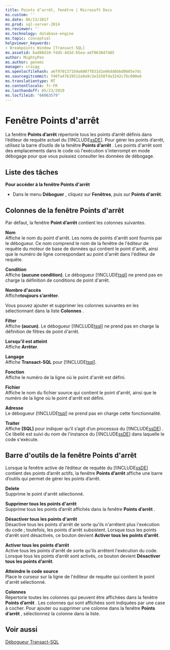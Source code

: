 ```yaml
---
title: Points d’arrêt, fenêtre | Microsoft Docs
ms.custom: ''
ms.date: 06/13/2017
ms.prod: sql-server-2014
ms.reviewer: ''
ms.technology: database-engine
ms.topic: conceptual
helpviewer_keywords:
- Breakpoints Window [Transact-SQL]
ms.assetid: bad88d10-fdd5-4d3d-b5ea-a4f063847485
author: MightyPen
ms.author: genemi
manager: craigg
ms.openlocfilehash: a6f9701371b9a6007f831d1e06dd6bbd0605e7dc
ms.sourcegitcommit: f40fa47619512a9a9c3e3258fda3242c76c008e6
ms.translationtype: MT
ms.contentlocale: fr-FR
ms.lasthandoff: 05/23/2019
ms.locfileid: "66063579"
---
```

# <a name="breakpoints-window"></a>Fenêtre Points d'arrêt
  La fenêtre **Points d’arrêt** répertorie tous les points d’arrêt définis dans l’éditeur de requête actuel du [!INCLUDE[ssDE](../../includes/ssde-md.md)]. Pour gérer les points d’arrêt, utilisez la barre d’outils de la fenêtre **Points d’arrêt** . Les points d'arrêt sont des emplacements dans le code où l'exécution s'interrompt en mode débogage pour que vous puissiez consulter les données de débogage.  
  
## <a name="task-list"></a>Liste des tâches  
 **Pour accéder à la fenêtre Points d'arrêt**  
  
-   Dans le menu **Déboguer** , cliquez sur **Fenêtres**, puis sur **Points d'arrêt**.  
  
## <a name="breakpoints-window-columns"></a>Colonnes de la fenêtre Points d'arrêt  
 Par défaut, la fenêtre **Point d’arrêt** contient les colonnes suivantes.  
  
 **Nom**  
 Affiche le nom du point d'arrêt. Les noms de points d'arrêt sont fournis par le débogueur. Ce nom comprend le nom de la fenêtre de l'éditeur de requête du moteur de base de données qui contient le point d'arrêt, ainsi que le numéro de ligne correspondant au point d'arrêt dans l'éditeur de requête.  
  
 **Condition**  
 Affiche **(aucune condition)**. Le débogueur [!INCLUDE[tsql](../../includes/tsql-md.md)] ne prend pas en charge la définition de conditions de point d'arrêt.  
  
 **Nombre d'accès**  
 Affiche**toujours s’arrêter**.  
  
 Vous pouvez ajouter et supprimer les colonnes suivantes en les sélectionnant dans la liste **Colonnes** .  
  
 **Filter**  
 Affiche **(aucun)**. Le débogueur [!INCLUDE[tsql](../../includes/tsql-md.md)] ne prend pas en charge la définition de filtres de point d'arrêt.  
  
 **Lorsqu'il est atteint**  
 Affiche **Arrêter**.  
  
 **Langage**  
 Affiche **Transact-SQL** pour [!INCLUDE[tsql](../../includes/tsql-md.md)].  
  
 **Fonction**  
 Affiche le numéro de la ligne où le point d'arrêt est défini.  
  
 **Fichier**  
 Affiche le nom du fichier source qui contient le point d'arrêt, ainsi que le numéro de la ligne où le point d'arrêt est défini.  
  
 **Adresse**  
 Le débogueur [!INCLUDE[tsql](../../includes/tsql-md.md)] ne prend pas en charge cette fonctionnalité.  
  
 **Traiter**  
 Affiche **[SQL]** pour indiquer qu’il s’agit d’un processus du [!INCLUDE[ssDE](../../includes/ssde-md.md)] . Ce libellé est suivi du nom de l'instance du [!INCLUDE[ssDE](../../includes/ssde-md.md)] dans laquelle le code s'exécute.  
  
## <a name="breakpoints-window-toolbar"></a>Barre d'outils de la fenêtre Points d'arrêt  
 Lorsque la fenêtre active de l’éditeur de requête du [!INCLUDE[ssDE](../../includes/ssde-md.md)] contient des points d’arrêt actifs, la fenêtre **Points d’arrêt** affiche une barre d’outils qui permet de gérer les points d’arrêt.  
  
 **Delete**  
 Supprime le point d'arrêt sélectionné.  
  
 **Supprimer tous les points d'arrêt**  
 Supprime tous les points d’arrêt affichés dans la fenêtre **Points d’arrêt** .  
  
 **Désactiver tous les points d'arrêt**  
 Désactive tous les points d'arrêt de sorte qu'ils n'arrêtent plus l'exécution du code ; toutefois, les points d'arrêt subsistent. Lorsque tous les points d’arrêt sont désactivés, ce bouton devient **Activer tous les points d’arrêt**.  
  
 **Activer tous les points d’arrêt**  
 Active tous les points d'arrêt de sorte qu'ils arrêtent l'exécution du code. Lorsque tous les points d’arrêt sont activés, ce bouton devient **Désactiver tous les points d’arrêt**.  
  
 **Atteindre le code source**  
 Place le curseur sur la ligne de l'éditeur de requête qui contient le point d'arrêt sélectionné.  
  
 **Colonnes**  
 Répertorie toutes les colonnes qui peuvent être affichées dans la fenêtre **Points d’arrêt** . Les colonnes qui sont affichées sont indiquées par une case à cocher. Pour ajouter ou supprimer une colonne dans la fenêtre **Points d’arrêt** , sélectionnez la colonne dans la liste.  
  
## <a name="see-also"></a>Voir aussi  
 [Débogueur Transact-SQL](transact-sql-debugger.md)  
